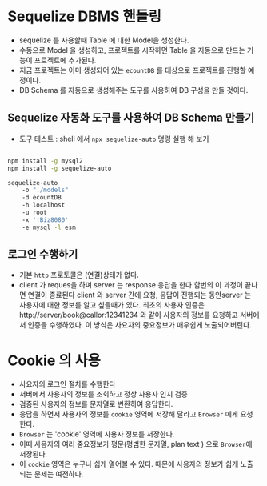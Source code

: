 # Sequelize DBMS 핸들링

- sequelize 를 사용할때 Table 에 대한 Model을 생성한다.
- 수동으로 Model 을 생성하고, 프로젝트를 시작하면 Table 을 자동으로 만드는 기능이 프로젝트에 추가된다.
- 지금 프로젝트는 이미 생성되어 있는 `ecountDB` 를 대상으로 프로젝트를 진행할 예정이다.
- DB Schema 를 자동으로 생성해주는 도구를 사용하여 DB 구성을 만들 것이다.

## Sequelize 자동화 도구를 사용하여 DB Schema 만들기

- 도구 테스트 : shell 에서 `npx sequelize-auto` 명령 실행 해 보기

```bash

npm install -g mysql2
npm install -g sequelize-auto

sequelize-auto
    -o "./models"
    -d ecountDB
    -h localhost
    -u root
    -x '!Biz8080'
    -e mysql -l esm
```

## 로그인 수행하기

- 기본 `http` 프로토콜은 (연결)상태가 없다.
- client 가 reques을 하며 server 는 response 응답을 한다
  함번의 이 과정이 끝나면 연결이 종료된다
  client 와 server 간에 요청, 응답이 진행되는 동안server 는 사용자에 대한 정보를 알고 싶을때가 있다.
  최초의 사용자 인증은 http://server/book@callor:12341234 와 같이 사용자의 정보를 요청하고 서버에서 인증을 수행하였다. 이 방식은 사요자의 중요정보가 매우쉽게 노출되어버린다.

# Cookie 의 사용

- 사요자의 로그인 절차를 수행한다
- 서버에서 사용자의 정보를 조회하고 정상 사용자 인지 검증
- 검증된 사용자의 정보를 문자열로 변환하여 응답한다.
- 응답을 하면서 사용자의 정보를 `cookie` 영역에 저장해 달라고 `Browser` 에게 요청한다.
- `Browser` 는 'cookie' 영역에 사용자 정보를 저장한다.
- 이때 사용자의 여러 중요정보가 평문(평범한 문자열, plan text ) 으로 `Browser`에 저장된다.
- 이 `cookie` 영역은 누구나 쉽게 열어볼 수 있다. 때문에 사용자의 정보가 쉽게 노출되는 문제는 여전하다.
